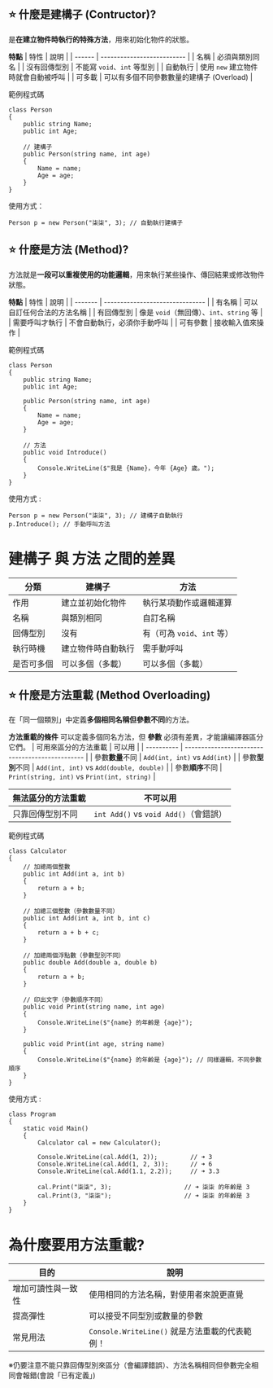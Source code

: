 ## ⭐ 什麼是建構子 (Contructor)?
是**在建立物件時執行的特殊方法**，用來初始化物件的狀態。

**特點**
| 特性     | 說明                         |
| ------ | -------------------------- |
| 名稱     | 必須與類別同名                    |
| 沒有回傳型別 | 不能寫 `void`、`int` 等型別       |
| 自動執行   | 使用 `new` 建立物件時就會自動被呼叫      |
| 可多載    | 可以有多個不同參數數量的建構子 (Overload) |

範例程式碼
```
class Person
{
    public string Name;
    public int Age;

    // 建構子
    public Person(string name, int age)
    {
        Name = name;
        Age = age;
    }
}
```
使用方式：
```
Person p = new Person("柒柒", 3); // 自動執行建構子
```

## ⭐ 什麼是方法 (Method)?
方法就是**一段可以重複使用的功能邏輯**，用來執行某些操作、傳回結果或修改物件狀態。

**特點**
| 特性      | 說明                              |
| ------- | ------------------------------- |
| 有名稱     | 可以自訂任何合法的方法名稱                   |
| 有回傳型別   | 像是 `void`（無回傳）、`int`、`string` 等 |
| 需要呼叫才執行 | 不會自動執行，必須你手動呼叫                  |
| 可有參數    | 接收輸入值來操作                        |

範例程式碼
```
class Person
{
    public string Name;
    public int Age;

    public Person(string name, int age)
    {
        Name = name;
        Age = age;
    }

    // 方法
    public void Introduce()
    {
        Console.WriteLine($"我是 {Name}，今年 {Age} 歲。");
    }
}
```
使用方式 :
```
Person p = new Person("柒柒", 3); // 建構子自動執行
p.Introduce(); // 手動呼叫方法
```
# 建構子 與 方法 之間的差異
| 分類    | 建構子       | 方法                   |
| ----- | --------- | -------------------- |
| 作用    | 建立並初始化物件  | 執行某項動作或邏輯運算          |
| 名稱    | 與類別相同     | 自訂名稱                 |
| 回傳型別  | 沒有        | 有（可為 `void`、`int` 等） |
| 執行時機  | 建立物件時自動執行 | 需手動呼叫                |
| 是否可多個 | 可以多個（多載）  | 可以多個（多載）             |

## ⭐ 什麼是方法重載 (Method Overloading)
在「同一個類別」中定義**多個相同名稱但參數不同**的方法。

**方法重載的條件**
可以定義多個同名方法，但 **參數** 必須有差異，才能讓編譯器區分它們。
| 可用來區分的方法重載 | 可以用                                  |
| ---------- | ----------------------------------------------- |
| 參數**數量**不同     | `Add(int, int)` vs `Add(int)`                |
| 參數**型別**不同     | `Add(int, int)` vs `Add(double, double)`     |
| 參數**順序**不同     | `Print(string, int)` vs `Print(int, string)` |

| 無法區分的方法重載 | 不可以用                             |
| --------- | ---------------------------------- |
| 只靠回傳型別不同  | `int Add()` vs `void Add()`（會錯誤） |

範例程式碼
```
class Calculator
{
    // 加總兩個整數
    public int Add(int a, int b)
    {
        return a + b;
    }

    // 加總三個整數（參數數量不同）
    public int Add(int a, int b, int c)
    {
        return a + b + c;
    }

    // 加總兩個浮點數（參數型別不同）
    public double Add(double a, double b)
    {
        return a + b;
    }

    // 印出文字（參數順序不同）
    public void Print(string name, int age)
    {
        Console.WriteLine($"{name} 的年齡是 {age}");
    }

    public void Print(int age, string name)
    {
        Console.WriteLine($"{name} 的年齡是 {age}"); // 同樣邏輯，不同參數順序
    }
}
```
使用方式 :
```
class Program
{
    static void Main()
    {
        Calculator cal = new Calculator();

        Console.WriteLine(cal.Add(1, 2));         // ➜ 3
        Console.WriteLine(cal.Add(1, 2, 3));      // ➜ 6
        Console.WriteLine(cal.Add(1.1, 2.2));     // ➜ 3.3

        cal.Print("柒柒", 3);                    // ➜ 柒柒 的年齡是 3
        cal.Print(3, "柒柒");                    // ➜ 柒柒 的年齡是 3
    }
}
```

# 為什麼要用方法重載?
| 目的        | 說明                                 |
| --------- | ---------------------------------- |
| 增加可讀性與一致性 | 使用相同的方法名稱，對使用者來說更直覺                |
| 提高彈性      | 可以接受不同型別或數量的參數                     |
| 常見用法      | `Console.WriteLine()` 就是方法重載的代表範例！ |
※仍要注意不能只靠回傳型別來區分（會編譯錯誤）、方法名稱相同但參數完全相同會報錯(會說「已有定義」)

